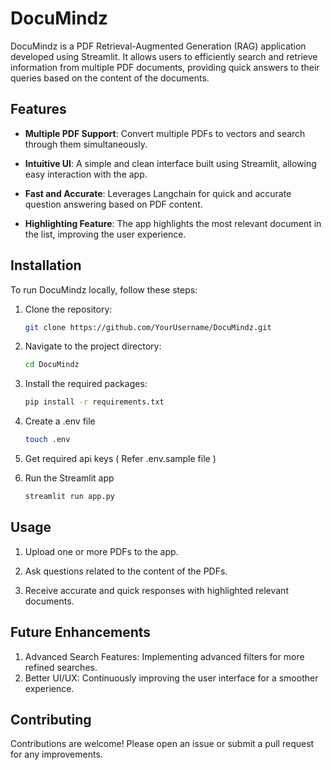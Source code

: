 # DocuMindz

DocuMindz is a PDF Retrieval-Augmented Generation (RAG) application developed using Streamlit. It allows users to efficiently search and retrieve information from multiple PDF documents, providing quick answers to their queries based on the content of the documents.


## Features

- **Multiple PDF Support**: Convert multiple PDFs to vectors and search through them simultaneously.

- **Intuitive UI**: A simple and clean interface built using Streamlit, allowing easy interaction with the app.

- **Fast and Accurate**: Leverages Langchain for quick and accurate question answering based on PDF content.

- **Highlighting Feature**: The app highlights the most relevant document in the list, improving the user experience.
  

## Installation

To run DocuMindz locally, follow these steps:

1. Clone the repository:
   ```bash
   git clone https://github.com/YourUsername/DocuMindz.git

2. Navigate to the project directory:
    ```bash
    cd DocuMindz

3. Install the required packages:
   ``` bash
   pip install -r requirements.txt

4. Create a .env file 
   ``` bash
   touch .env

5. Get required api keys ( Refer .env.sample file )

6. Run the Streamlit app 
   ```bash
   streamlit run app.py


## Usage

1. Upload one or more PDFs to the app.

2. Ask questions related to the content of the PDFs.

3. Receive accurate and quick responses with highlighted relevant documents.


## Future Enhancements

1. Advanced Search Features: Implementing advanced filters for more refined searches.
2. Better UI/UX: Continuously improving the user interface for a smoother experience.


## Contributing

Contributions are welcome! Please open an issue or submit a pull request for any improvements.